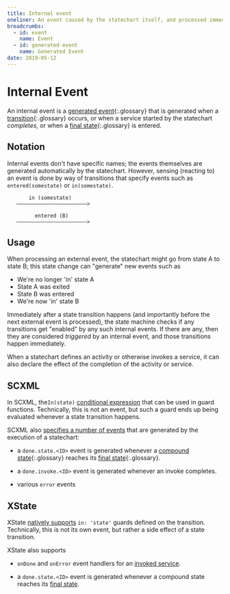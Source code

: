 ```yaml
---
title: Internal event
oneliner: An event caused by the statechart itself, and processed immediately
breadcrumbs:
  - id: event
    name: Event
  - id: generated-event
    name: Generated Event
date: 2019-05-12
---
```


# Internal Event

An internal event is a [generated event](generated-event.html){:.glossary} that is generated when a [transition](transition.html){:.glossary} occurs, or when a service started by the statechart _completes_, or when a [final state](final-state.html){:.glossary} is entered.

## Notation

Internal events don't have specific names; the events themselves are generated automatically by the statechart.  However, sensing (reacting to) an event is done by way of transitions that specify events such as `entered(somestate)` or `in(somestate)`.

```
       in (somestate)
   ———————————————————————>
```


```
         entered (B)
   ———————————————————————>
```

## Usage

When processing an external event, the statechart might go from state A to state B; this state change can "generate" new events such as

* We're no longer 'in' state A
* State A was exited
* State B was entered
* We're now 'in' state B

Immediately after a state transition happens (and importantly before the next external event is processed), the state machine checks if any transitions get "enabled" by any such internal events.  If there are any, then they are considered _triggered_ by an internal event, and those transitions happen immediately.

When a statechart defines an activity or otherwise invokes a service, it can also declare the effect of the completion of the activity or service.


## SCXML

In SCXML, the`In(state)` [conditional expression](https://www.w3.org/TR/scxml/#ConditionalExpressions) that can be used in guard functions.  Technically, this is not an event, but such a guard ends up being evaluated whenever a state transition happens.

SCXML also [specifies a number of events](https://www.w3.org/TR/scxml/#errorsAndEvents) that are generated by the execution of a statechart:

* a `done.state.<ID>` event is generated whenever a [compound state](compound-state.html){:.glossary} reaches its [final state](final-state.html){:.glossary}.

* a `done.invoke.<ID>` event is generated whenever an invoke completes.

* various `error` events

## XState

XState [natively supports](https://xstate.js.org/docs/guides/guards.html#in-state-guards) `in: 'state'` guards defined on the transition.  Technically, this is not its own event, but rather a side effect of a state transition.

XState also supports

* `onDone` and `onError` event handlers for an [invoked service](https://xstate.js.org/docs/guides/communication.html#the-invoke-property).

* a `done.state.<ID>` event is generated whenever a compound state reaches its [final state](https://xstate.js.org/docs/guides/final.html).

